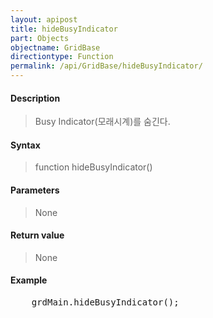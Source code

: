 ```yaml
---
layout: apipost
title: hideBusyIndicator
part: Objects
objectname: GridBase
directiontype: Function
permalink: /api/GridBase/hideBusyIndicator/
---
```



#### Description

> Busy Indicator(모래시계)를 숨긴다.

#### Syntax

> function hideBusyIndicator()

#### Parameters

> None

#### Return value

> None

#### Example

<pre class="prettyprint">
    grdMain.hideBusyIndicator();
</pre>
